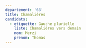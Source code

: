 ```yaml
---
departement: '63'
title: Chamalières
candidats:
  - etiquette: Gauche plurielle
    liste: Chamalières vers demain
    nom: Merzi
    prenom: Thomas
---
```


